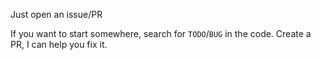 Just open an issue/PR

If you want to start somewhere, search for `TODO`/`BUG` in the code. Create a PR,  I can help you fix it.
